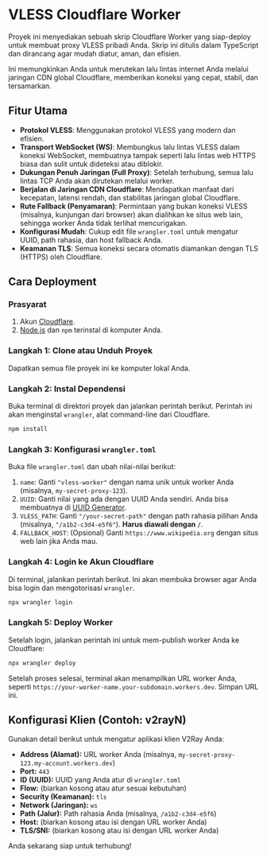 # VLESS Cloudflare Worker

Proyek ini menyediakan sebuah skrip Cloudflare Worker yang siap-deploy untuk membuat proxy VLESS pribadi Anda. Skrip ini ditulis dalam TypeScript dan dirancang agar mudah diatur, aman, dan efisien.

Ini memungkinkan Anda untuk merutekan lalu lintas internet Anda melalui jaringan CDN global Cloudflare, memberikan koneksi yang cepat, stabil, dan tersamarkan.

## Fitur Utama

- **Protokol VLESS**: Menggunakan protokol VLESS yang modern dan efisien.
- **Transport WebSocket (WS)**: Membungkus lalu lintas VLESS dalam koneksi WebSocket, membuatnya tampak seperti lalu lintas web HTTPS biasa dan sulit untuk dideteksi atau diblokir.
- **Dukungan Penuh Jaringan (Full Proxy)**: Setelah terhubung, semua lalu lintas TCP Anda akan dirutekan melalui worker.
- **Berjalan di Jaringan CDN Cloudflare**: Mendapatkan manfaat dari kecepatan, latensi rendah, dan stabilitas jaringan global Cloudflare.
- **Rute Fallback (Penyamaran)**: Permintaan yang bukan koneksi VLESS (misalnya, kunjungan dari browser) akan dialihkan ke situs web lain, sehingga worker Anda tidak terlihat mencurigakan.
- **Konfigurasi Mudah**: Cukup edit file `wrangler.toml` untuk mengatur UUID, path rahasia, dan host fallback Anda.
- **Keamanan TLS**: Semua koneksi secara otomatis diamankan dengan TLS (HTTPS) oleh Cloudflare.

## Cara Deployment

### Prasyarat

1.  Akun [Cloudflare](https://dash.cloudflare.com/sign-up).
2.  [Node.js](https://nodejs.org/en/) dan `npm` terinstal di komputer Anda.

### Langkah 1: Clone atau Unduh Proyek

Dapatkan semua file proyek ini ke komputer lokal Anda.

### Langkah 2: Instal Dependensi

Buka terminal di direktori proyek dan jalankan perintah berikut. Perintah ini akan menginstal `wrangler`, alat command-line dari Cloudflare.

```bash
npm install
```

### Langkah 3: Konfigurasi `wrangler.toml`

Buka file `wrangler.toml` dan ubah nilai-nilai berikut:

1.  `name`: Ganti `"vless-worker"` dengan nama unik untuk worker Anda (misalnya, `my-secret-proxy-123`).
2.  `UUID`: Ganti nilai yang ada dengan UUID Anda sendiri. Anda bisa membuatnya di [UUID Generator](https://www.uuidgenerator.net/).
3.  `VLESS_PATH`: Ganti `"/your-secret-path"` dengan path rahasia pilihan Anda (misalnya, `"/a1b2-c3d4-e5f6"`). **Harus diawali dengan `/`**.
4.  `FALLBACK_HOST`: (Opsional) Ganti `https://www.wikipedia.org` dengan situs web lain jika Anda mau.

### Langkah 4: Login ke Akun Cloudflare

Di terminal, jalankan perintah berikut. Ini akan membuka browser agar Anda bisa login dan mengotorisasi `wrangler`.

```bash
npx wrangler login
```

### Langkah 5: Deploy Worker

Setelah login, jalankan perintah ini untuk mem-publish worker Anda ke Cloudflare:

```bash
npx wrangler deploy
```

Setelah proses selesai, terminal akan menampilkan URL worker Anda, seperti `https://your-worker-name.your-subdomain.workers.dev`. Simpan URL ini.

## Konfigurasi Klien (Contoh: v2rayN)

Gunakan detail berikut untuk mengatur aplikasi klien V2Ray Anda:

-   **Address (Alamat):** URL worker Anda (misalnya, `my-secret-proxy-123.my-account.workers.dev`)
-   **Port:** `443`
-   **ID (UUID):** UUID yang Anda atur di `wrangler.toml`
-   **Flow:** (biarkan kosong atau atur sesuai kebutuhan)
-   **Security (Keamanan):** `tls`
-   **Network (Jaringan):** `ws`
-   **Path (Jalur):** Path rahasia Anda (misalnya, `/a1b2-c3d4-e5f6`)
-   **Host:** (biarkan kosong atau isi dengan URL worker Anda)
-   **TLS/SNI:** (biarkan kosong atau isi dengan URL worker Anda)

Anda sekarang siap untuk terhubung!